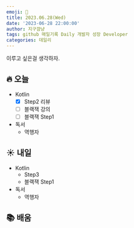 ```yaml
---
emoji: 🌱
title: 2023.06.28(Wed)
date: '2023-06-28 22:00:00'
author: 지구깜냥
tags: github 매일기록 Daily 개발자 성장 Developer
categories: 데일리
---
```

[//]: # (## 💻 개발)

이루고 싶은걸 생각하자.

## 🔥 오늘
- Kotlin
  - [x] Step2 리뷰
  - [ ] 블랙잭 강의
  - [ ] 블랙잭 Step1
- 독서
  - 역행자

## ☀️ 내일
- Kotlin
  - Step3
  - 블랙잭 Step1
- 독서
  - 역행자

## 📚 배움 
